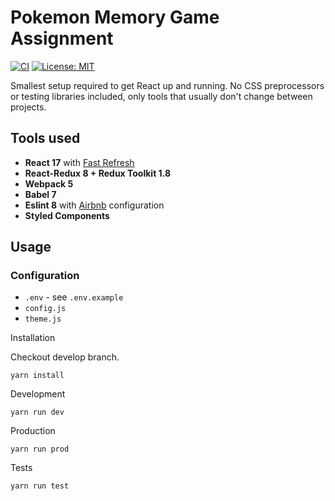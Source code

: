 # **Pokemon Memory Game Assignment**

[![CI](https://github.com/piotr-szypulski/react-minimal/actions/workflows/ci.yml/badge.svg)](https://github.com/piotr-szypulski/react-minimal/actions/workflows/ci.yml) [![License: MIT](https://img.shields.io/badge/License-MIT-yellow.svg)](https://opensource.org/licenses/MIT)

Smallest setup required to get React up and running. No CSS preprocessors or testing libraries included, only tools that usually don't change between projects.

## Tools used

- **React 17** with [Fast Refresh](https://github.com/facebook/react/issues/16604)
- **React-Redux 8 + Redux Toolkit 1.8**
- **Webpack 5**
- **Babel 7**
- **Eslint 8** with [Airbnb](https://github.com/airbnb/javascript) configuration
- **Styled Components**

## Usage

### Configuration
* `.env` - see `.env.example`
* `config.js`
* `theme.js`

Installation

Checkout develop branch.

```
yarn install
```

Development

```
yarn run dev
```

Production

```
yarn run prod
```

Tests

```
yarn run test
```
